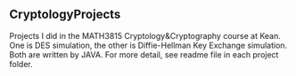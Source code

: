 ## CryptologyProjects

Projects I did in the MATH3815 Cryptology&Cryptography course at Kean.
One is DES simulation, the other is Diffie-Hellman Key Exchange simulation. Both are written by JAVA.
For more detail, see readme file in each project folder. 
